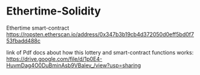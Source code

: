 # Ethertime-Solidity
Ethertime smart-contract
https://ropsten.etherscan.io/address/0x347b3b19cb4d372050d0eff5bd0f753fbadd488c

link of Pdf docs about how this lottery and smart-contract functions  works:
https://drive.google.com/file/d/1p0E4-HuvmDag4O0DuBminAsb9VBalev_/view?usp=sharing
